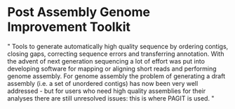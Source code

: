 # Post Assembly Genome Improvement Toolkit

" Tools to generate automatically high quality sequence by ordering contigs, closing gaps, correcting sequence errors and transferring annotation.
With the advent of next generation sequencing a lot of effort was put into developing software for mapping or aligning short reads and performing genome assembly. For genome assembly the problem of generating a draft assembly (i.e. a set of unordered contigs) has now been very well addressed - but for users who need high quality assemblies for their analyses there are still unresolved issues: this is where PAGIT is used. "
